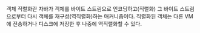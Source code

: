 객체 직렬화란 자바가 객체를 바이트 스트림으로 인코딩하고(직렬화) 그 바이트 스트림으로부터 다시 객체를 재구성(역직렬화)하는 매커니즘이다. 
직렬화된 객체는 다른 VM 에 전송하거나 디스크에 저장한 후 나중에 역직렬화할 수 있다.
